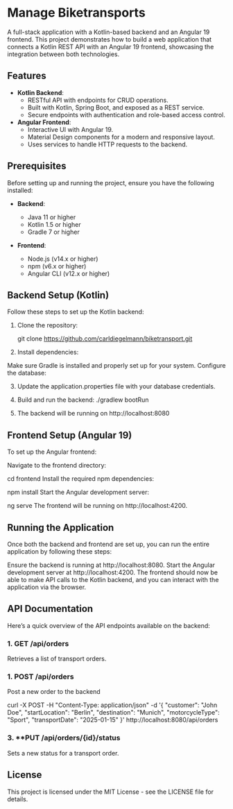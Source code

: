 # Manage Biketransports

A full-stack application with a Kotlin-based backend and an Angular 19 frontend. This project demonstrates how to build a web application that connects a Kotlin REST API with an Angular 19 frontend, showcasing the integration between both technologies.

## Features

- **Kotlin Backend**:
  - RESTful API with endpoints for CRUD operations.
  - Built with Kotlin, Spring Boot, and exposed as a REST service.
  - Secure endpoints with authentication and role-based access control.
- **Angular Frontend**:
  - Interactive UI with Angular 19.
  - Material Design components for a modern and responsive layout.
  - Uses services to handle HTTP requests to the backend.

## Prerequisites

Before setting up and running the project, ensure you have the following installed:

- **Backend**:

  - Java 11 or higher
  - Kotlin 1.5 or higher
  - Gradle 7 or higher

- **Frontend**:
  - Node.js (v14.x or higher)
  - npm (v6.x or higher)
  - Angular CLI (v12.x or higher)

## Backend Setup (Kotlin)

Follow these steps to set up the Kotlin backend:

1. Clone the repository:

   git clone https://github.com/carldiegelmann/biketransport.git

2. Install dependencies:

Make sure Gradle is installed and properly set up for your system.
Configure the database:

3. Update the application.properties file with your database credentials.

4. Build and run the backend:
   ./gradlew bootRun

5. The backend will be running on http://localhost:8080

## Frontend Setup (Angular 19)

To set up the Angular frontend:

Navigate to the frontend directory:

cd frontend
Install the required npm dependencies:

npm install
Start the Angular development server:

ng serve
The frontend will be running on http://localhost:4200.

## Running the Application

Once both the backend and frontend are set up, you can run the entire application by following these steps:

Ensure the backend is running at http://localhost:8080.
Start the Angular development server at http://localhost:4200.
The frontend should now be able to make API calls to the Kotlin backend, and you can interact with the application via the browser.

## API Documentation

Here’s a quick overview of the API endpoints available on the backend:

### 1. **GET /api/orders**

Retrieves a list of transport orders.

### 1. **POST /api/orders**

Post a new order to the backend

curl -X POST -H "Content-Type: application/json" -d '{
"customer": "John Doe",
"startLocation": "Berlin",
"destination": "Munich",
"motorcycleType": "Sport",
"transportDate": "2025-01-15"
}' http://localhost:8080/api/orders

### 3. \*\*PUT /api/orders/{id}/status

Sets a new status for a transport order.

## License

This project is licensed under the MIT License - see the LICENSE file for details.
